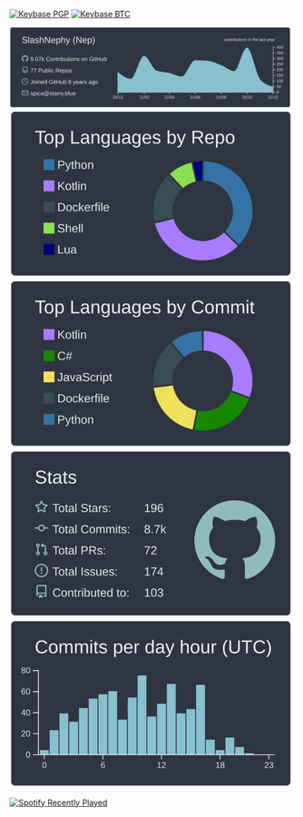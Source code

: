 <!--
**SlashNephy/SlashNephy** is a ✨ _special_ ✨ repository because its `README.md` (this file) appears on your GitHub profile.
-->

[![Keybase PGP](https://img.shields.io/keybase/pgp/SlashNephy?logo=monkeytie&style=flat-square)](https://keybase.io/SlashNephy)
[![Keybase BTC](https://img.shields.io/keybase/btc/SlashNephy?logo=bitcoin&style=flat-square)](https://keybase.io/SlashNephy)

[![](https://raw.githubusercontent.com/SlashNephy/SlashNephy/master/profile-summary-card-output/nord_dark/0-profile-details.svg)](https://github.com/SlashNephy/SlashNephy/tree/master/profile-summary-card-output)
[![](https://raw.githubusercontent.com/SlashNephy/SlashNephy/master/profile-summary-card-output/nord_dark/1-repos-per-language.svg)](https://github.com/SlashNephy/SlashNephy/tree/master/profile-summary-card-output) [![](https://raw.githubusercontent.com/SlashNephy/SlashNephy/master/profile-summary-card-output/nord_dark/2-most-commit-language.svg)](https://github.com/SlashNephy/SlashNephy/tree/master/profile-summary-card-output)
[![](https://raw.githubusercontent.com/SlashNephy/SlashNephy/master/profile-summary-card-output/nord_dark/3-stats.svg)](https://github.com/SlashNephy/SlashNephy/tree/master/profile-summary-card-output) [![](https://raw.githubusercontent.com/SlashNephy/SlashNephy/master/profile-summary-card-output/nord_dark/4-productive-time.svg)](https://github.com/SlashNephy/SlashNephy/tree/master/profile-summary-card-output)

[![Spotify Recently Played](https://spotify-recently-played-readme.vercel.app/api?user=v1h824j8sxke430y505vk0wu8&count=5&unique=on)](https://www.last.fm/ja/user/AsteriaNocturna)
